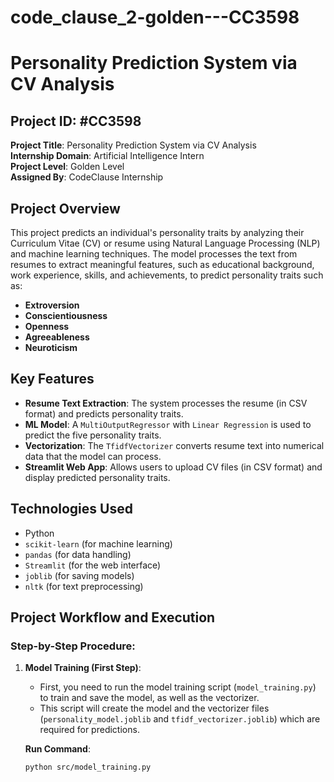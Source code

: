 ﻿# code_clause_2-golden---CC3598
# Personality Prediction System via CV Analysis

## Project ID: #CC3598
**Project Title**: Personality Prediction System via CV Analysis  
**Internship Domain**: Artificial Intelligence Intern  
**Project Level**: Golden Level  
**Assigned By**: CodeClause Internship  

## Project Overview
This project predicts an individual's personality traits by analyzing their Curriculum Vitae (CV) or resume using Natural Language Processing (NLP) and machine learning techniques. The model processes the text from resumes to extract meaningful features, such as educational background, work experience, skills, and achievements, to predict personality traits such as:

- **Extroversion**
- **Conscientiousness**
- **Openness**
- **Agreeableness**
- **Neuroticism**

## Key Features
- **Resume Text Extraction**: The system processes the resume (in CSV format) and predicts personality traits.
- **ML Model**: A `MultiOutputRegressor` with `Linear Regression` is used to predict the five personality traits.
- **Vectorization**: The `TfidfVectorizer` converts resume text into numerical data that the model can process.
- **Streamlit Web App**: Allows users to upload CV files (in CSV format) and display predicted personality traits.

## Technologies Used
- Python
- `scikit-learn` (for machine learning)
- `pandas` (for data handling)
- `Streamlit` (for the web interface)
- `joblib` (for saving models)
- `nltk` (for text preprocessing)

## Project Workflow and Execution

### Step-by-Step Procedure:
1. **Model Training (First Step)**:
   - First, you need to run the model training script (`model_training.py`) to train and save the model, as well as the vectorizer.
   - This script will create the model and the vectorizer files (`personality_model.joblib` and `tfidf_vectorizer.joblib`) which are required for predictions.
   
   **Run Command**:
   ```bash
   python src/model_training.py
